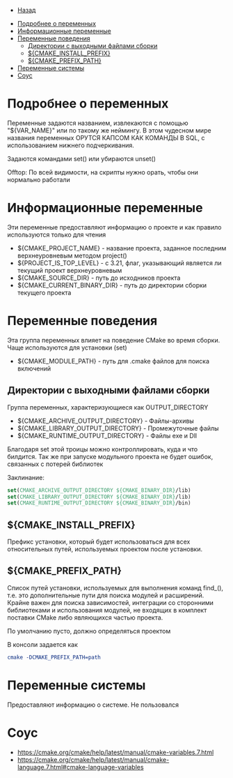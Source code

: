 * [Назад](Readme.md)

- [Подробнее о переменных](#подробнее-о-переменных)
- [Информационные переменные](#информационные-переменные)
- [Переменные поведения](#переменные-поведения)
  - [Директории с выходными файлами сборки](#директории-с-выходными-файлами-сборки)
  - [${CMAKE\_INSTALL\_PREFIX}](#cmake_install_prefix)
  - [${CMAKE\_PREFIX\_PATH}](#cmake_prefix_path)
- [Переменные системы](#переменные-системы)
- [Соус](#соус)

# Подробнее о переменных

Переменные задаются названием, извлекаются с помощью "${VAR_NAME}" или по такому же неймингу. В этом чудесном мире названия переменных ОРУТСЯ КАПСОМ КАК КОМАНДЫ В SQL, с использованием нижнего подчеркивания.

Задаются командами set() или убираются unset()

Offtop: По всей видимости, на скрипты нужно орать, чтобы они нормально работали

# Информационные переменные

Эти переменные предоставляют информацию о проекте и как правило используются только для чтения

* ${CMAKE_PROJECT_NAME} - название проекта, заданное последним верхнеуровневым методом project()
* ${PROJECT_IS_TOP_LEVEL} - с 3.21, флаг, указывающий является ли текущий проект верхнеуровневым
* ${CMAKE_SOURCE_DIR} - путь до исходников проекта
* ${CMAKE_CURRENT_BINARY_DIR} - путь до директории сборки текущего проекта

# Переменные поведения

Эта группа переменных влияет на поведение CMake во время сборки. Чаще используются для установки (set)

* ${CMAKE_MODULE_PATH} - путь для .cmake файлов для поиска включений

## Директории с выходными файлами сборки

Группа переменных, характеризующиеся как OUTPUT_DIRECTORY

* ${CMAKE_ARCHIVE_OUTPUT_DIRECTORY} - Файлы-архивы
* ${CMAKE_LIBRARY_OUTPUT_DIRECTORY} - Промежуточные файлы
* ${CMAKE_RUNTIME_OUTPUT_DIRECTORY} - Файлы exe и Dll

Благодаря set этой троицы можно контроллировать, куда и что билдится. Так же при запуске модульного проекта не будет ошибок, связанных с потерей библиотек

Заклинание:

```cmake
set(CMAKE_ARCHIVE_OUTPUT_DIRECTORY ${CMAKE_BINARY_DIR}/lib)
set(CMAKE_LIBRARY_OUTPUT_DIRECTORY ${CMAKE_BINARY_DIR}/lib)
set(CMAKE_RUNTIME_OUTPUT_DIRECTORY ${CMAKE_BINARY_DIR}/bin)
```

## ${CMAKE_INSTALL_PREFIX}

Префикс установки, который будет использоваться для всех относительных путей, используемых проектом после установки.

## ${CMAKE_PREFIX_PATH}

Список путей установки, используемых для выполнения команд find_(), т.е. это дополнительные пути для поиска модулей и расширений. Крайне важен для поиска зависимостей, интеграции со сторонними библиотеками и использования модулей, не входящих в комплект поставки CMake либо являющихся частью проекта.

По умолчанию пусто, должно определяться проектом

В консоли задается как

```cmake
cmake -DCMAKE_PREFIX_PATH=path
```

# Переменные системы

Предоставляют информацию о системе. Не пользовался

# Соус

* https://cmake.org/cmake/help/latest/manual/cmake-variables.7.html
* https://cmake.org/cmake/help/latest/manual/cmake-language.7.html#cmake-language-variables

[refTopLevel]:https://cmake.org/cmake/help/latest/variable/PROJECT_IS_TOP_LEVEL.html

